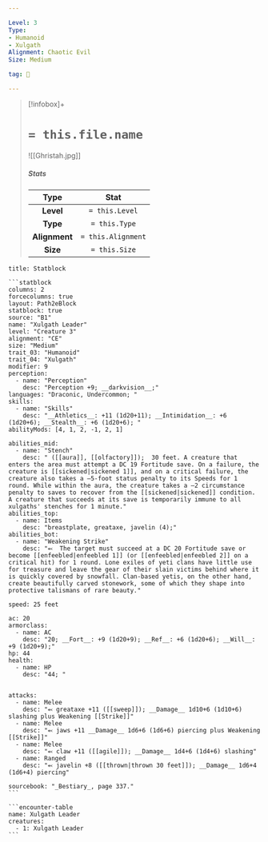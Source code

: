 ```yaml
---

Level: 3
Type:
- Humanoid
- Xulgath
Alignment: Chaotic Evil
Size: Medium

tag: 👹

---
```


> [!infobox]+
> #  `= this.file.name`
> ![[Ghristah.jpg]]
> ##### Stats
> Type | Stat |
> :---:|:---:|
> **Level** | `= this.Level` |
> **Type** | `= this.Type` |
> **Alignment** | `= this.Alignment` |
> **Size** | `= this.Size` |



````ad-info
title: Statblock

```statblock
columns: 2
forcecolumns: true
layout: Path2eBlock
statblock: true
source: "B1"
name: "Xulgath Leader"
level: "Creature 3"
alignment: "CE"
size: "Medium"
trait_03: "Humanoid"
trait_04: "Xulgath"
modifier: 9
perception:
  - name: "Perception"
    desc: "Perception +9; __darkvision__;"
languages: "Draconic, Undercommon; "
skills:
  - name: "Skills"
    desc: "__Athletics__: +11 (1d20+11); __Intimidation__: +6 (1d20+6); __Stealth__: +6 (1d20+6); "
abilityMods: [4, 1, 2, -1, 2, 1]

abilities_mid:
  - name: "Stench"
    desc: " ([[aura]], [[olfactory]]);  30 feet. A creature that enters the area must attempt a DC 19 Fortitude save. On a failure, the creature is [[sickened|sickened 1]], and on a critical failure, the creature also takes a –5-foot status penalty to its Speeds for 1 round. While within the aura, the creature takes a –2 circumstance penalty to saves to recover from the [[sickened|sickened]] condition. A creature that succeeds at its save is temporarily immune to all xulgaths' stenches for 1 minute."
abilities_top:
  - name: Items
    desc: "breastplate, greataxe, javelin (4);"
abilities_bot:
  - name: "Weakening Strike"
    desc: "⬻  The target must succeed at a DC 20 Fortitude save or become [[enfeebled|enfeebled 1]] (or [[enfeebled|enfeebled 2]] on a critical hit) for 1 round. Lone exiles of yeti clans have little use for treasure and leave the gear of their slain victims behind where it is quickly covered by snowfall. Clan-based yetis, on the other hand, create beautifully carved stonework, some of which they shape into protective talismans of rare beauty."

speed: 25 feet

ac: 20
armorclass:
  - name: AC
    desc: "20; __Fort__: +9 (1d20+9); __Ref__: +6 (1d20+6); __Will__: +9 (1d20+9);"
hp: 44
health:
  - name: HP
    desc: "44; "


attacks:
  - name: Melee
    desc: "⬻ greataxe +11 ([[sweep]]); __Damage__ 1d10+6 (1d10+6) slashing plus Weakening [[Strike]]"
  - name: Melee
    desc: "⬻ jaws +11 __Damage__ 1d6+6 (1d6+6) piercing plus Weakening [[Strike]]"
  - name: Melee
    desc: "⬻ claw +11 ([[agile]]); __Damage__ 1d4+6 (1d4+6) slashing"
  - name: Ranged
    desc: "⬻ javelin +8 ([[thrown|thrown 30 feet]]); __Damage__ 1d6+4 (1d6+4) piercing"

sourcebook: "_Bestiary_, page 337."
```

```encounter-table
name: Xulgath Leader
creatures:
  - 1: Xulgath Leader
```

````


